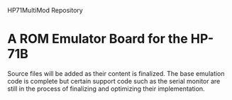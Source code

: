 HP71MultiMod Repository

# A ROM Emulator Board for the HP-71B
Source files will be added as their content is finalized. The base
emulation code is complete but certain support code such as the
serial monitor are still in the process of finalizing and optimizing
their implementation.
